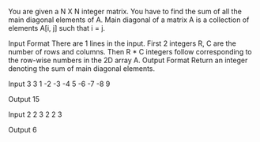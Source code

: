 You are given a N X N integer matrix. You have to find the sum of all the main diagonal elements of A.
Main diagonal of a matrix A is a collection of elements A[i, j] such that i = j.

Input Format
There are 1 lines in the input. First 2 integers R, C are the number of rows and columns. Then R * C integers follow corresponding to the row-wise numbers in the 2D array A.
Output Format
Return an integer denoting the sum of main diagonal elements.

Input
3 3 1 -2 -3 -4 5 -6 -7 -8 9

Output
15

Input
2 2 3 2 2 3

Output
6
